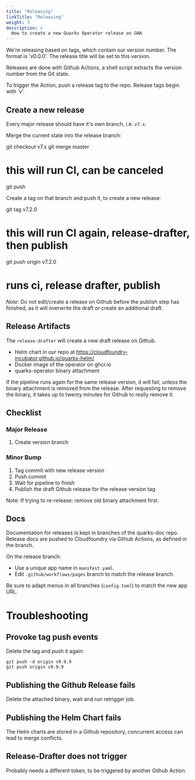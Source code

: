 ```yaml
---
title: "Releasing"
linkTitle: "Releasing"
weight: 3
description: >
  How to create a new Quarks Operator release on GHA
---
```


We're releasing based on tags, which contain our version number. The format is 'v0.0.0'.
The release title will be set to this version.

Releases are done with Github Actions, a shell script extracts the version number from the Git state.

To trigger the Action, push a release tag to the repo. Release tags begin with 'v'.


## Create a new release

Every major release should have it's own branch, i.e. `v7.x`.

Merge the current state into the release branch:

  git checkout v7.x
  git merge master
  # this will run CI, can be canceled
  git push

Create a tag on that branch and push it, to create a new release:

   git tag v7.2.0
   # this will run CI again, release-drafter, then publish
   git push origin v7.2.0
   # runs ci, release drafter, publish

*Note*: Do not edit/create a  release on Github before the publish step has finished, as it will overwrite the draft or create an additional draft.

## Release Artifacts

The `release-drafter` will create a new draft release on Github.


* Helm chart in our repo at https://cloudfoundry-incubator.github.io/quarks-helm/
* Docker image of the operator on ghcr.io
* quarks-operator binary attachment

If the pipeline runs again for the same release version, it will fail, unless the binary attachment is removed from the release.
After requesting to remove the binary, it takes up to twenty minutes for Github to really remove it.


## Checklist

### Major Release

1. Create version branch

### Minor Bump

1. Tag commit with new release version
1. Push commit
1. Wait for pipeline to finish
1. Publish the draft Github release for the release version tag


Note: If trying to re-release: remove old binary attachment first.

## Docs

Documentation for releases is kept in branches of the quarks-doc repo.
Release docs are pushed to Cloudfoundry via Github Actions, as defined in the branch.

On the release branch:
* Use a unique app name in `manifest.yaml`.
* Edit `.github/workflows/pages` branch to match the release branch.

Be sure to adapt menus in all branches (`config.toml`) to match the new app URL.

# Troubleshooting

## Provoke tag push events

Delete the tag and push it again:

    git push -d origin v9.9.9
    git push origin v9.9.9

## Publishing the Github Release fails

Delete the attached binary, wait and run retrigger job.

## Publishing the Helm Chart fails

The Helm charts are stored in a Github repository, concurrent access can lead to merge conflicts.

## Release-Drafter does not trigger

Probably needs a different token, to be triggered by another Github Action.
